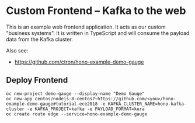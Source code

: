 # Custom Frontend – Kafka to the web

This is an example web frontend application. It acts as our custom "business systems".
It is written in TypeScript and will consume the payload data from the Kafka cluster.

Also see:

  * https://github.com/ctron/hono-example-demo-gauge

## Deploy Frontend

    oc new-project demo-gauge --display-name "Demo Gauge"
    oc new-app centos/nodejs-8-centos7~https://github.com/<you>/hono-example-demo-gauge#tutorial-ece2018 -e KAFKA_CLUSTER_NAME=hono-kafka-cluster -e KAFKA_PROJECT=kafka -e PAYLOAD_FORMAT=kura
    oc create route edge --service=hono-example-demo-gauge
